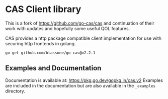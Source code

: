 # CAS Client library

This is a fork of https://github.com/go-cas/cas and continuation of their work with updates and hopefully some useful
QOL features.

CAS provides a http package compatible client implementation for use with securing http frontends in golang.

```
go get github.com/btassone/go-cas@v2.2.1
```

## Examples and Documentation

Documentation is available at: https://pkg.go.dev/gopkg.in/cas.v2
Examples are included in the documentation but are also available in the
`_examples` directory.
